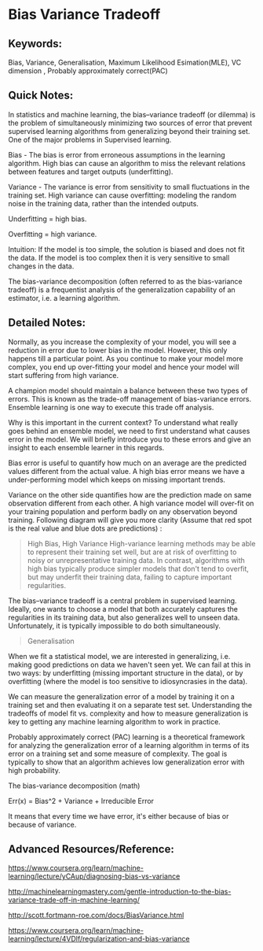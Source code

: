 # Bias Variance Tradeoff

## Keywords:
Bias, Variance,  Generalisation, Maximum Likelihood Esimation(MLE), VC dimension , Probably approximately correct(PAC)


## Quick Notes:


In statistics and machine learning, the bias–variance tradeoff (or dilemma) is the problem of simultaneously minimizing two sources of error that prevent supervised learning algorithms from generalizing beyond their training set. One of the major problems in Supervised learning.

Bias - The bias is error from erroneous assumptions in the learning algorithm. High bias can cause an algorithm to miss the relevant relations between features and target outputs (underfitting).

Variance - The variance is error from sensitivity to small fluctuations in the training set. High variance can cause overfitting: modeling the random noise in the training data, rather than the intended outputs.

Underfitting = high bias.

Overfitting = high variance.

Intuition:
If the model is too simple, the solution is biased and does not fit the data.
If the model is too complex then it is very sensitive to small changes in the data.

The bias-variance decomposition (often referred to as the bias-variance tradeoff) is a frequentist analysis of the generalization capability of an estimator, i.e. a learning algorithm.


## Detailed Notes: 


Normally, as you increase the complexity of your model, you will see a reduction in error due to lower bias in the model. However, this only happens till a particular point. As you continue to make your model more complex, you end up over-fitting your model and hence your model will start suffering from high variance.

A champion model should maintain a balance between these two types of errors. This is known as the trade-off management of bias-variance errors. Ensemble learning is one way to execute this trade off analysis.

Why is this important in the current context? To understand what really goes behind an ensemble model, we need to first understand what causes error in the model. We will briefly introduce you to these errors and give an insight to each ensemble learner in this regards.

Bias error is useful to quantify how much on an average are the predicted values different from the actual value. A high bias error means we have a under-performing model which keeps on missing important trends.

Variance on the other side quantifies how are the prediction made on same observation different from each other. A high variance model will over-fit on your training population and perform badly on any observation beyond training. Following diagram will give you more clarity (Assume that red spot is the real value and blue dots are predictions) :


> High Bias, High Variance
High-variance learning methods may be able to represent their training set well, but are at risk of overfitting to noisy or unrepresentative training data.
In contrast, algorithms with high bias typically produce simpler models that don't tend to overfit, but may underfit their training data, failing to capture important regularities.

The bias–variance tradeoff is a central problem in supervised learning. Ideally, one wants to choose a model that both accurately captures the regularities in its training data, but also generalizes well to unseen data. Unfortunately, it is typically impossible to do both simultaneously.



> Generalisation 

When we fit a statistical model, we are interested in generalizing, i.e. making good predictions on data we haven't seen yet. We can fail at this in two ways: by underfitting (missing important structure in the data), or by overfitting (where the model is too sensitive to idiosyncrasies in the data).

We can measure the generalization error of a model by training it on a training set  and then evaluating it on a separate test set. Understanding the tradeoffs of model fit vs. complexity and how to measure generalization is key to getting any machine learning algorithm to work in practice.

Probably approximately correct (PAC) learning is a theoretical framework for analyzing the generalization error of a learning algorithm in terms of its error on a training set and some measure of complexity. The goal is typically to show that an algorithm achieves low generalization error with high probability.



The bias-variance decomposition (math)

Err(x) = Bias^2 + Variance + Irreducible Error

It means that every time we have error, it's either because of bias or because of variance.


## Advanced Resources/Reference:


https://www.coursera.org/learn/machine-learning/lecture/yCAup/diagnosing-bias-vs-variance

http://machinelearningmastery.com/gentle-introduction-to-the-bias-variance-trade-off-in-machine-learning/

http://scott.fortmann-roe.com/docs/BiasVariance.html

https://www.coursera.org/learn/machine-learning/lecture/4VDlf/regularization-and-bias-variance